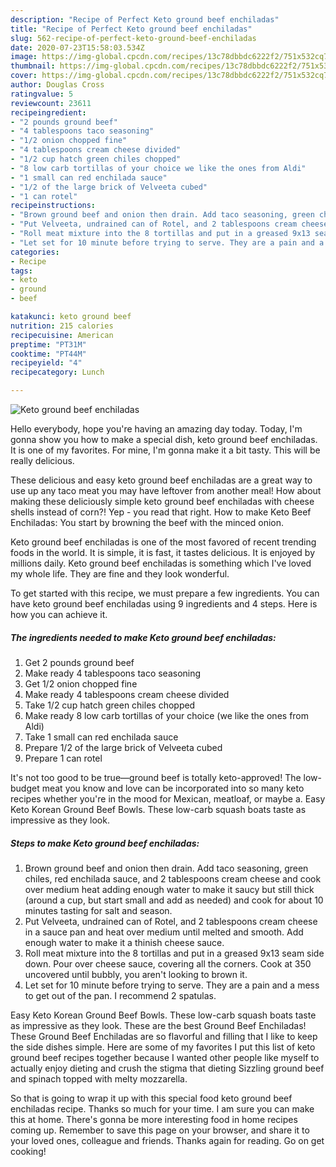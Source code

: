 ```yaml
---
description: "Recipe of Perfect Keto ground beef enchiladas"
title: "Recipe of Perfect Keto ground beef enchiladas"
slug: 562-recipe-of-perfect-keto-ground-beef-enchiladas
date: 2020-07-23T15:58:03.534Z
image: https://img-global.cpcdn.com/recipes/13c78dbbdc6222f2/751x532cq70/keto-ground-beef-enchiladas-recipe-main-photo.jpg
thumbnail: https://img-global.cpcdn.com/recipes/13c78dbbdc6222f2/751x532cq70/keto-ground-beef-enchiladas-recipe-main-photo.jpg
cover: https://img-global.cpcdn.com/recipes/13c78dbbdc6222f2/751x532cq70/keto-ground-beef-enchiladas-recipe-main-photo.jpg
author: Douglas Cross
ratingvalue: 5
reviewcount: 23611
recipeingredient:
- "2 pounds ground beef"
- "4 tablespoons taco seasoning"
- "1/2 onion chopped fine"
- "4 tablespoons cream cheese divided"
- "1/2 cup hatch green chiles chopped"
- "8 low carb tortillas of your choice we like the ones from Aldi"
- "1 small can red enchilada sauce"
- "1/2 of the large brick of Velveeta cubed"
- "1 can rotel"
recipeinstructions:
- "Brown ground beef and onion then drain. Add taco seasoning, green chiles, red enchilada sauce, and 2 tablespoons cream cheese and cook over medium heat adding enough water to make it saucy but still thick (around a cup, but start small and add as needed) and cook for about 10 minutes tasting for salt and season."
- "Put Velveeta, undrained can of Rotel, and 2 tablespoons cream cheese in a sauce pan and heat over medium until melted and smooth. Add enough water to make it a thinish cheese sauce."
- "Roll meat mixture into the 8 tortillas and put in a greased 9x13 seam side down. Pour over cheese sauce, covering all the corners. Cook at 350 uncovered until bubbly, you aren&#39;t looking to brown it."
- "Let set for 10 minute before trying to serve. They are a pain and a mess to get out of the pan. I recommend 2 spatulas."
categories:
- Recipe
tags:
- keto
- ground
- beef

katakunci: keto ground beef 
nutrition: 215 calories
recipecuisine: American
preptime: "PT31M"
cooktime: "PT44M"
recipeyield: "4"
recipecategory: Lunch

---
```



![Keto ground beef enchiladas](https://img-global.cpcdn.com/recipes/13c78dbbdc6222f2/751x532cq70/keto-ground-beef-enchiladas-recipe-main-photo.jpg)

Hello everybody, hope you're having an amazing day today. Today, I'm gonna show you how to make a special dish, keto ground beef enchiladas. It is one of my favorites. For mine, I'm gonna make it a bit tasty. This will be really delicious.

These delicious and easy keto ground beef enchiladas are a great way to use up any taco meat you may have leftover from another meal! How about making these deliciously simple keto ground beef enchiladas with cheese shells instead of corn?! Yep - you read that right. How to make Keto Beef Enchiladas: You start by browning the beef with the minced onion.

Keto ground beef enchiladas is one of the most favored of recent trending foods in the world. It is simple, it is fast, it tastes delicious. It is enjoyed by millions daily. Keto ground beef enchiladas is something which I've loved my whole life. They are fine and they look wonderful.


To get started with this recipe, we must prepare a few ingredients. You can have keto ground beef enchiladas using 9 ingredients and 4 steps. Here is how you can achieve it.

<!--inarticleads1-->

##### The ingredients needed to make Keto ground beef enchiladas:

1. Get 2 pounds ground beef
1. Make ready 4 tablespoons taco seasoning
1. Get 1/2 onion chopped fine
1. Make ready 4 tablespoons cream cheese divided
1. Take 1/2 cup hatch green chiles chopped
1. Make ready 8 low carb tortillas of your choice (we like the ones from Aldi)
1. Take 1 small can red enchilada sauce
1. Prepare 1/2 of the large brick of Velveeta cubed
1. Prepare 1 can rotel


It&#39;s not too good to be true—ground beef is totally keto-approved! The low-budget meat you know and love can be incorporated into so many keto recipes whether you&#39;re in the mood for Mexican, meatloaf, or maybe a. Easy Keto Korean Ground Beef Bowls. These low-carb squash boats taste as impressive as they look. 

<!--inarticleads2-->

##### Steps to make Keto ground beef enchiladas:

1. Brown ground beef and onion then drain. Add taco seasoning, green chiles, red enchilada sauce, and 2 tablespoons cream cheese and cook over medium heat adding enough water to make it saucy but still thick (around a cup, but start small and add as needed) and cook for about 10 minutes tasting for salt and season.
1. Put Velveeta, undrained can of Rotel, and 2 tablespoons cream cheese in a sauce pan and heat over medium until melted and smooth. Add enough water to make it a thinish cheese sauce.
1. Roll meat mixture into the 8 tortillas and put in a greased 9x13 seam side down. Pour over cheese sauce, covering all the corners. Cook at 350 uncovered until bubbly, you aren&#39;t looking to brown it.
1. Let set for 10 minute before trying to serve. They are a pain and a mess to get out of the pan. I recommend 2 spatulas.


Easy Keto Korean Ground Beef Bowls. These low-carb squash boats taste as impressive as they look. These are the best Ground Beef Enchiladas! These Ground Beef Enchiladas are so flavorful and filling that I like to keep the side dishes simple. Here are some of my favorites I put this list of keto ground beef recipes together because I wanted other people like myself to actually enjoy dieting and crush the stigma that dieting Sizzling ground beef and spinach topped with melty mozzarella. 

So that is going to wrap it up with this special food keto ground beef enchiladas recipe. Thanks so much for your time. I am sure you can make this at home. There's gonna be more interesting food in home recipes coming up. Remember to save this page on your browser, and share it to your loved ones, colleague and friends. Thanks again for reading. Go on get cooking!
